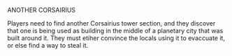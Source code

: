 ANOTHER CORSAIRIUS

Players need to find another Corsairius tower section, and they discover that one is being used as building in the middle of a planetary city that was built around it. They must etiher convince the locals using it to evaccuate it, or else find a way to steal it.